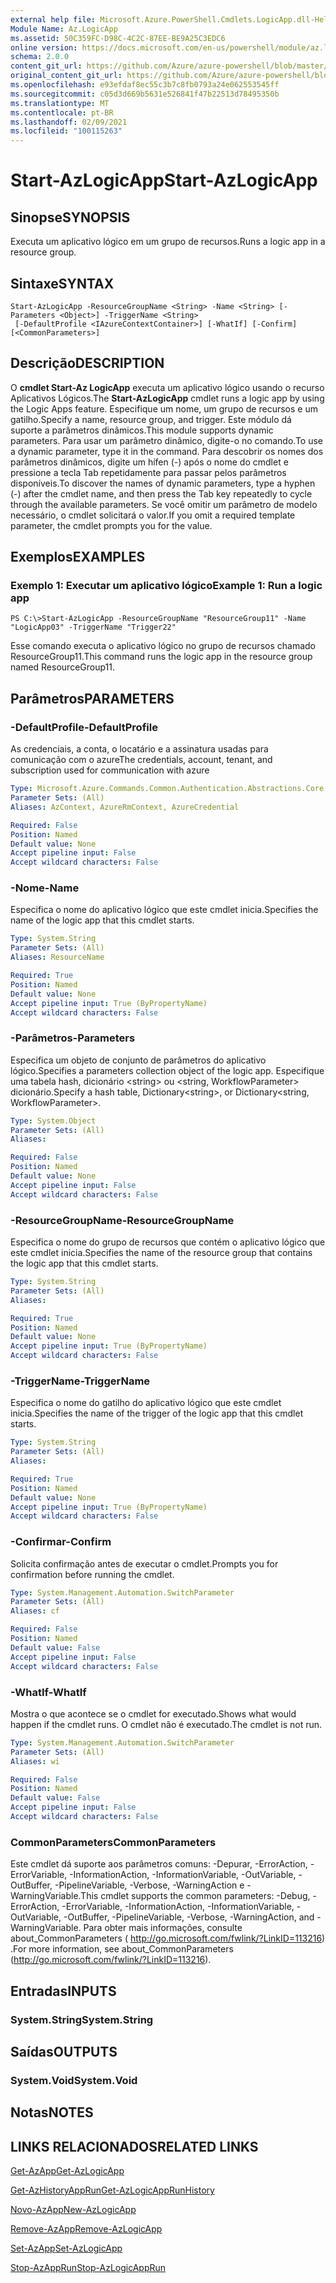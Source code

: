 ```yaml
---
external help file: Microsoft.Azure.PowerShell.Cmdlets.LogicApp.dll-Help.xml
Module Name: Az.LogicApp
ms.assetid: 50C359FC-D98C-4C2C-87EE-BE9A25C3EDC6
online version: https://docs.microsoft.com/en-us/powershell/module/az.logicapp/start-azlogicapp
schema: 2.0.0
content_git_url: https://github.com/Azure/azure-powershell/blob/master/src/LogicApp/LogicApp/help/Start-AzLogicApp.md
original_content_git_url: https://github.com/Azure/azure-powershell/blob/master/src/LogicApp/LogicApp/help/Start-AzLogicApp.md
ms.openlocfilehash: e93efdaf8ec55c3b7c8fb0793a24e062553545ff
ms.sourcegitcommit: c05d3d669b5631e526841f47b22513d78495350b
ms.translationtype: MT
ms.contentlocale: pt-BR
ms.lasthandoff: 02/09/2021
ms.locfileid: "100115263"
---
```

# <span data-ttu-id="f4629-101">Start-AzLogicApp</span><span class="sxs-lookup"><span data-stu-id="f4629-101">Start-AzLogicApp</span></span>

## <span data-ttu-id="f4629-102">Sinopse</span><span class="sxs-lookup"><span data-stu-id="f4629-102">SYNOPSIS</span></span>
<span data-ttu-id="f4629-103">Executa um aplicativo lógico em um grupo de recursos.</span><span class="sxs-lookup"><span data-stu-id="f4629-103">Runs a logic app in a resource group.</span></span>

## <span data-ttu-id="f4629-104">Sintaxe</span><span class="sxs-lookup"><span data-stu-id="f4629-104">SYNTAX</span></span>

```
Start-AzLogicApp -ResourceGroupName <String> -Name <String> [-Parameters <Object>] -TriggerName <String>
 [-DefaultProfile <IAzureContextContainer>] [-WhatIf] [-Confirm] [<CommonParameters>]
```

## <span data-ttu-id="f4629-105">Descrição</span><span class="sxs-lookup"><span data-stu-id="f4629-105">DESCRIPTION</span></span>
<span data-ttu-id="f4629-106">O **cmdlet Start-Az LogicApp** executa um aplicativo lógico usando o recurso Aplicativos Lógicos.</span><span class="sxs-lookup"><span data-stu-id="f4629-106">The **Start-AzLogicApp** cmdlet runs a logic app by using the Logic Apps feature.</span></span>
<span data-ttu-id="f4629-107">Especifique um nome, um grupo de recursos e um gatilho.</span><span class="sxs-lookup"><span data-stu-id="f4629-107">Specify a name, resource group, and trigger.</span></span>
<span data-ttu-id="f4629-108">Este módulo dá suporte a parâmetros dinâmicos.</span><span class="sxs-lookup"><span data-stu-id="f4629-108">This module supports dynamic parameters.</span></span>
<span data-ttu-id="f4629-109">Para usar um parâmetro dinâmico, digite-o no comando.</span><span class="sxs-lookup"><span data-stu-id="f4629-109">To use a dynamic parameter, type it in the command.</span></span>
<span data-ttu-id="f4629-110">Para descobrir os nomes dos parâmetros dinâmicos, digite um hífen (-) após o nome do cmdlet e pressione a tecla Tab repetidamente para passar pelos parâmetros disponíveis.</span><span class="sxs-lookup"><span data-stu-id="f4629-110">To discover the names of dynamic parameters, type a hyphen (-) after the cmdlet name, and then press the Tab key repeatedly to cycle through the available parameters.</span></span>
<span data-ttu-id="f4629-111">Se você omitir um parâmetro de modelo necessário, o cmdlet solicitará o valor.</span><span class="sxs-lookup"><span data-stu-id="f4629-111">If you omit a required template parameter, the cmdlet prompts you for the value.</span></span>

## <span data-ttu-id="f4629-112">Exemplos</span><span class="sxs-lookup"><span data-stu-id="f4629-112">EXAMPLES</span></span>

### <span data-ttu-id="f4629-113">Exemplo 1: Executar um aplicativo lógico</span><span class="sxs-lookup"><span data-stu-id="f4629-113">Example 1: Run a logic app</span></span>
```
PS C:\>Start-AzLogicApp -ResourceGroupName "ResourceGroup11" -Name "LogicApp03" -TriggerName "Trigger22"
```

<span data-ttu-id="f4629-114">Esse comando executa o aplicativo lógico no grupo de recursos chamado ResourceGroup11.</span><span class="sxs-lookup"><span data-stu-id="f4629-114">This command runs the logic app in the resource group named ResourceGroup11.</span></span>

## <span data-ttu-id="f4629-115">Parâmetros</span><span class="sxs-lookup"><span data-stu-id="f4629-115">PARAMETERS</span></span>

### <span data-ttu-id="f4629-116">-DefaultProfile</span><span class="sxs-lookup"><span data-stu-id="f4629-116">-DefaultProfile</span></span>
<span data-ttu-id="f4629-117">As credenciais, a conta, o locatário e a assinatura usadas para comunicação com o azure</span><span class="sxs-lookup"><span data-stu-id="f4629-117">The credentials, account, tenant, and subscription used for communication with azure</span></span>

```yaml
Type: Microsoft.Azure.Commands.Common.Authentication.Abstractions.Core.IAzureContextContainer
Parameter Sets: (All)
Aliases: AzContext, AzureRmContext, AzureCredential

Required: False
Position: Named
Default value: None
Accept pipeline input: False
Accept wildcard characters: False
```

### <span data-ttu-id="f4629-118">-Nome</span><span class="sxs-lookup"><span data-stu-id="f4629-118">-Name</span></span>
<span data-ttu-id="f4629-119">Especifica o nome do aplicativo lógico que este cmdlet inicia.</span><span class="sxs-lookup"><span data-stu-id="f4629-119">Specifies the name of the logic app that this cmdlet starts.</span></span>

```yaml
Type: System.String
Parameter Sets: (All)
Aliases: ResourceName

Required: True
Position: Named
Default value: None
Accept pipeline input: True (ByPropertyName)
Accept wildcard characters: False
```

### <span data-ttu-id="f4629-120">-Parâmetros</span><span class="sxs-lookup"><span data-stu-id="f4629-120">-Parameters</span></span>
<span data-ttu-id="f4629-121">Especifica um objeto de conjunto de parâmetros do aplicativo lógico.</span><span class="sxs-lookup"><span data-stu-id="f4629-121">Specifies a parameters collection object of the logic app.</span></span>
<span data-ttu-id="f4629-122">Especifique uma tabela hash, dicionário \<string\> ou \<string, WorkflowParameter\> dicionário.</span><span class="sxs-lookup"><span data-stu-id="f4629-122">Specify a hash table, Dictionary\<string\>, or Dictionary\<string, WorkflowParameter\>.</span></span>

```yaml
Type: System.Object
Parameter Sets: (All)
Aliases:

Required: False
Position: Named
Default value: None
Accept pipeline input: False
Accept wildcard characters: False
```

### <span data-ttu-id="f4629-123">-ResourceGroupName</span><span class="sxs-lookup"><span data-stu-id="f4629-123">-ResourceGroupName</span></span>
<span data-ttu-id="f4629-124">Especifica o nome do grupo de recursos que contém o aplicativo lógico que este cmdlet inicia.</span><span class="sxs-lookup"><span data-stu-id="f4629-124">Specifies the name of the resource group that contains the logic app that this cmdlet starts.</span></span>

```yaml
Type: System.String
Parameter Sets: (All)
Aliases:

Required: True
Position: Named
Default value: None
Accept pipeline input: True (ByPropertyName)
Accept wildcard characters: False
```

### <span data-ttu-id="f4629-125">-TriggerName</span><span class="sxs-lookup"><span data-stu-id="f4629-125">-TriggerName</span></span>
<span data-ttu-id="f4629-126">Especifica o nome do gatilho do aplicativo lógico que este cmdlet inicia.</span><span class="sxs-lookup"><span data-stu-id="f4629-126">Specifies the name of the trigger of the logic app that this cmdlet starts.</span></span>

```yaml
Type: System.String
Parameter Sets: (All)
Aliases:

Required: True
Position: Named
Default value: None
Accept pipeline input: True (ByPropertyName)
Accept wildcard characters: False
```

### <span data-ttu-id="f4629-127">-Confirmar</span><span class="sxs-lookup"><span data-stu-id="f4629-127">-Confirm</span></span>
<span data-ttu-id="f4629-128">Solicita confirmação antes de executar o cmdlet.</span><span class="sxs-lookup"><span data-stu-id="f4629-128">Prompts you for confirmation before running the cmdlet.</span></span>

```yaml
Type: System.Management.Automation.SwitchParameter
Parameter Sets: (All)
Aliases: cf

Required: False
Position: Named
Default value: False
Accept pipeline input: False
Accept wildcard characters: False
```

### <span data-ttu-id="f4629-129">-WhatIf</span><span class="sxs-lookup"><span data-stu-id="f4629-129">-WhatIf</span></span>
<span data-ttu-id="f4629-130">Mostra o que acontece se o cmdlet for executado.</span><span class="sxs-lookup"><span data-stu-id="f4629-130">Shows what would happen if the cmdlet runs.</span></span>
<span data-ttu-id="f4629-131">O cmdlet não é executado.</span><span class="sxs-lookup"><span data-stu-id="f4629-131">The cmdlet is not run.</span></span>

```yaml
Type: System.Management.Automation.SwitchParameter
Parameter Sets: (All)
Aliases: wi

Required: False
Position: Named
Default value: False
Accept pipeline input: False
Accept wildcard characters: False
```

### <span data-ttu-id="f4629-132">CommonParameters</span><span class="sxs-lookup"><span data-stu-id="f4629-132">CommonParameters</span></span>
<span data-ttu-id="f4629-133">Este cmdlet dá suporte aos parâmetros comuns: -Depurar, -ErrorAction, -ErrorVariable, -InformationAction, -InformationVariable, -OutVariable, -OutBuffer, -PipelineVariable, -Verbose, -WarningAction e -WarningVariable.</span><span class="sxs-lookup"><span data-stu-id="f4629-133">This cmdlet supports the common parameters: -Debug, -ErrorAction, -ErrorVariable, -InformationAction, -InformationVariable, -OutVariable, -OutBuffer, -PipelineVariable, -Verbose, -WarningAction, and -WarningVariable.</span></span> <span data-ttu-id="f4629-134">Para obter mais informações, consulte about_CommonParameters ( http://go.microsoft.com/fwlink/?LinkID=113216) .</span><span class="sxs-lookup"><span data-stu-id="f4629-134">For more information, see about_CommonParameters (http://go.microsoft.com/fwlink/?LinkID=113216).</span></span>

## <span data-ttu-id="f4629-135">Entradas</span><span class="sxs-lookup"><span data-stu-id="f4629-135">INPUTS</span></span>

### <span data-ttu-id="f4629-136">System.String</span><span class="sxs-lookup"><span data-stu-id="f4629-136">System.String</span></span>

## <span data-ttu-id="f4629-137">Saídas</span><span class="sxs-lookup"><span data-stu-id="f4629-137">OUTPUTS</span></span>

### <span data-ttu-id="f4629-138">System.Void</span><span class="sxs-lookup"><span data-stu-id="f4629-138">System.Void</span></span>

## <span data-ttu-id="f4629-139">Notas</span><span class="sxs-lookup"><span data-stu-id="f4629-139">NOTES</span></span>

## <span data-ttu-id="f4629-140">LINKS RELACIONADOS</span><span class="sxs-lookup"><span data-stu-id="f4629-140">RELATED LINKS</span></span>

[<span data-ttu-id="f4629-141">Get-AzApp</span><span class="sxs-lookup"><span data-stu-id="f4629-141">Get-AzLogicApp</span></span>](./Get-AzLogicApp.md)

[<span data-ttu-id="f4629-142">Get-AzHistoryAppRun</span><span class="sxs-lookup"><span data-stu-id="f4629-142">Get-AzLogicAppRunHistory</span></span>](./Get-AzLogicAppRunHistory.md)

[<span data-ttu-id="f4629-143">Novo-AzApp</span><span class="sxs-lookup"><span data-stu-id="f4629-143">New-AzLogicApp</span></span>](./New-AzLogicApp.md)

[<span data-ttu-id="f4629-144">Remove-AzApp</span><span class="sxs-lookup"><span data-stu-id="f4629-144">Remove-AzLogicApp</span></span>](./Remove-AzLogicApp.md)

[<span data-ttu-id="f4629-145">Set-AzApp</span><span class="sxs-lookup"><span data-stu-id="f4629-145">Set-AzLogicApp</span></span>](./Set-AzLogicApp.md)

[<span data-ttu-id="f4629-146">Stop-AzAppRun</span><span class="sxs-lookup"><span data-stu-id="f4629-146">Stop-AzLogicAppRun</span></span>](./Stop-AzLogicAppRun.md)


